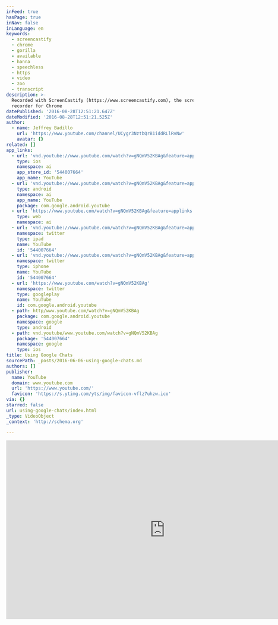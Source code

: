 ```yaml
---
inFeed: true
hasPage: true
inNav: false
inLanguage: en
keywords:
  - screencastify
  - chrome
  - gorilla
  - available
  - hanna
  - speechless
  - https
  - video
  - zoo
  - transcript
description: >-
  Recorded with ScreenCastify (https://www.screencastify.com), the screen video
  recorder for Chrome
datePublished: '2016-08-28T12:51:21.647Z'
dateModified: '2016-08-28T12:51:21.525Z'
author:
  - name: Jeffrey Badillo
    url: 'https://www.youtube.com/channel/UCygr3NztbQrB1iddRLlRvNw'
    avatar: {}
related: []
app_links:
  - url: 'vnd.youtube://www.youtube.com/watch?v=gNQmV52KBAg&feature=applinks'
    type: ios
    namespace: ai
    app_store_id: '544007664'
    app_name: YouTube
  - url: 'vnd.youtube://www.youtube.com/watch?v=gNQmV52KBAg&feature=applinks'
    type: android
    namespace: ai
    app_name: YouTube
    package: com.google.android.youtube
  - url: 'https://www.youtube.com/watch?v=gNQmV52KBAg&feature=applinks'
    type: web
    namespace: ai
  - url: 'vnd.youtube://www.youtube.com/watch?v=gNQmV52KBAg&feature=applinks'
    namespace: twitter
    type: ipad
    name: YouTube
    id: '544007664'
  - url: 'vnd.youtube://www.youtube.com/watch?v=gNQmV52KBAg&feature=applinks'
    namespace: twitter
    type: iphone
    name: YouTube
    id: '544007664'
  - url: 'https://www.youtube.com/watch?v=gNQmV52KBAg'
    namespace: twitter
    type: googleplay
    name: YouTube
    id: com.google.android.youtube
  - path: http/www.youtube.com/watch?v=gNQmV52KBAg
    package: com.google.android.youtube
    namespace: google
    type: android
  - path: vnd.youtube/www.youtube.com/watch?v=gNQmV52KBAg
    package: '544007664'
    namespace: google
    type: ios
title: Using Google Chats
sourcePath: _posts/2016-06-06-using-google-chats.md
authors: []
publisher:
  name: YouTube
  domain: www.youtube.com
  url: 'https://www.youtube.com/'
  favicon: 'https://s.ytimg.com/yts/img/favicon-vflz7uhzw.ico'
via: {}
starred: false
url: using-google-chats/index.html
_type: VideoObject
_context: 'http://schema.org'

---
```

<iframe src="https://cdn.embedly.com/widgets/media.html?src=https%3A%2F%2Fwww.youtube.com%2Fembed%2FgNQmV52KBAg%3Ffeature%3Doembed&amp;url=http%3A%2F%2Fwww.youtube.com%2Fwatch%3Fv%3DgNQmV52KBAg&amp;image=https%3A%2F%2Fi.ytimg.com%2Fvi%2FgNQmV52KBAg%2Fhqdefault.jpg&amp;key=b7d04c9b404c499eba89ee7072e1c4f7&amp;type=text%2Fhtml&amp;schema=youtube" width="854" height="480" scrolling="no" frameborder="0" allowfullscreen="" style=""></iframe>